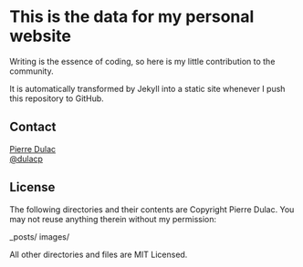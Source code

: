 # This is the data for my personal website

Writing is the essence of coding, so here is my little contribution to the community.

It is automatically transformed by Jekyll into a static site whenever I push this repository to GitHub.

## Contact

[Pierre Dulac](http://github.com/dulacp)  
[@dulacp](https://twitter.com/_dulacp)

## License

The following directories and their contents are Copyright Pierre Dulac. You may not reuse anything therein without my permission:

_posts/
images/

All other directories and files are MIT Licensed.
